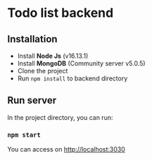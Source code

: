 # Todo list backend

## Installation
* Install **Node Js** (v16.13.1)
* Install **MongoDB** (Community server v5.0.5)
* Clone the project
* Run `npm install` to backend directory


## Run server
In the project directory, you can run:

### `npm start`

You can access on [http://localhost:3030](http://localhost:3030)
